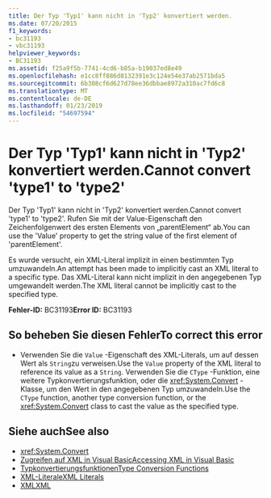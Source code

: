```yaml
---
title: Der Typ 'Typ1' kann nicht in 'Typ2' konvertiert werden.
ms.date: 07/20/2015
f1_keywords:
- bc31193
- vbc31193
helpviewer_keywords:
- BC31193
ms.assetid: f25a9f5b-7741-4cd6-b85a-b19037ed8e49
ms.openlocfilehash: e1cc8ff886d8132391e3c124e54e37ab2571bda5
ms.sourcegitcommit: 6b308cf6d627d78ee36dbbae8972a310ac7fd6c8
ms.translationtype: MT
ms.contentlocale: de-DE
ms.lasthandoff: 01/23/2019
ms.locfileid: "54697594"
---
```

# <a name="cannot-convert-type1-to-type2"></a><span data-ttu-id="6348e-102">Der Typ 'Typ1' kann nicht in 'Typ2' konvertiert werden.</span><span class="sxs-lookup"><span data-stu-id="6348e-102">Cannot convert 'type1' to 'type2'</span></span>
<span data-ttu-id="6348e-103">Der Typ 'Typ1' kann nicht in 'Typ2' konvertiert werden.</span><span class="sxs-lookup"><span data-stu-id="6348e-103">Cannot convert 'type1' to 'type2'.</span></span> <span data-ttu-id="6348e-104">Rufen Sie mit der Value-Eigenschaft den Zeichenfolgenwert des ersten Elements von „parentElement“ ab.</span><span class="sxs-lookup"><span data-stu-id="6348e-104">You can use the 'Value' property to get the string value of the first element of 'parentElement'.</span></span>  
  
 <span data-ttu-id="6348e-105">Es wurde versucht, ein XML-Literal implizit in einen bestimmten Typ umzuwandeln.</span><span class="sxs-lookup"><span data-stu-id="6348e-105">An attempt has been made to implicitly cast an XML literal to a specific type.</span></span> <span data-ttu-id="6348e-106">Das XML-Literal kann nicht implizit in den angegebenen Typ umgewandelt werden.</span><span class="sxs-lookup"><span data-stu-id="6348e-106">The XML literal cannot be implicitly cast to the specified type.</span></span>  
  
 <span data-ttu-id="6348e-107">**Fehler-ID:** BC31193</span><span class="sxs-lookup"><span data-stu-id="6348e-107">**Error ID:** BC31193</span></span>  
  
## <a name="to-correct-this-error"></a><span data-ttu-id="6348e-108">So beheben Sie diesen Fehler</span><span class="sxs-lookup"><span data-stu-id="6348e-108">To correct this error</span></span>  
  
-   <span data-ttu-id="6348e-109">Verwenden Sie die `Value` -Eigenschaft des XML-Literals, um auf dessen Wert als `String`zu verweisen.</span><span class="sxs-lookup"><span data-stu-id="6348e-109">Use the `Value` property of the XML literal to reference its value as a `String`.</span></span> <span data-ttu-id="6348e-110">Verwenden Sie die `CType` -Funktion, eine weitere Typkonvertierungsfunktion, oder die <xref:System.Convert> -Klasse, um den Wert in den angegebenen Typ umzuwandeln.</span><span class="sxs-lookup"><span data-stu-id="6348e-110">Use the `CType` function, another type conversion function, or the <xref:System.Convert> class to cast the value as the specified type.</span></span>  
  
## <a name="see-also"></a><span data-ttu-id="6348e-111">Siehe auch</span><span class="sxs-lookup"><span data-stu-id="6348e-111">See also</span></span>
- <xref:System.Convert>
- [<span data-ttu-id="6348e-112">Zugreifen auf XML in Visual Basic</span><span class="sxs-lookup"><span data-stu-id="6348e-112">Accessing XML in Visual Basic</span></span>](../../visual-basic/programming-guide/language-features/xml/accessing-xml.md)
- [<span data-ttu-id="6348e-113">Typkonvertierungsfunktionen</span><span class="sxs-lookup"><span data-stu-id="6348e-113">Type Conversion Functions</span></span>](../../visual-basic/language-reference/functions/type-conversion-functions.md)
- [<span data-ttu-id="6348e-114">XML-Literale</span><span class="sxs-lookup"><span data-stu-id="6348e-114">XML Literals</span></span>](../../visual-basic/language-reference/xml-literals/index.md)
- [<span data-ttu-id="6348e-115">XML</span><span class="sxs-lookup"><span data-stu-id="6348e-115">XML</span></span>](../../visual-basic/programming-guide/language-features/xml/index.md)
